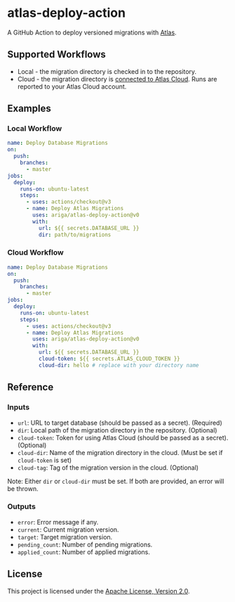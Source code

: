 # atlas-deploy-action

A GitHub Action to deploy versioned migrations with [Atlas](https://atlasgo.io).

## Supported Workflows

- Local - the migration directory is checked in to the repository.
- Cloud - the migration directory is [connected to Atlas Cloud](https://atlasgo.io/cloud/directories).
  Runs are reported to your Atlas Cloud account.

## Examples 

### Local Workflow

```yaml
name: Deploy Database Migrations
on:
  push:
    branches:
      - master
jobs:
  deploy:
    runs-on: ubuntu-latest
    steps:
      - uses: actions/checkout@v3
      - name: Deploy Atlas Migrations
        uses: ariga/atlas-deploy-action@v0
        with:
          url: ${{ secrets.DATABASE_URL }}
          dir: path/to/migrations
```

### Cloud Workflow

```yaml
name: Deploy Database Migrations
on:
  push:
    branches:
      - master
jobs:
  deploy:
    runs-on: ubuntu-latest
    steps:
      - uses: actions/checkout@v3
      - name: Deploy Atlas Migrations
        uses: ariga/atlas-deploy-action@v0
        with:
          url: ${{ secrets.DATABASE_URL }}
          cloud-token: ${{ secrets.ATLAS_CLOUD_TOKEN }}
          cloud-dir: hello # replace with your directory name
```

## Reference

### Inputs

- `url`: URL to target database (should be passed as a secret). (Required)
- `dir`: Local path of the migration directory in the repository. (Optional)
- `cloud-token`: Token for using Atlas Cloud (should be passed as a secret). (Optional)
- `cloud-dir`: Name of the migration directory in the cloud. (Must be set if `cloud-token` is set)
- `cloud-tag`: Tag of the migration version in the cloud. (Optional)

Note: Either `dir` or `cloud-dir` must be set. If both are provided, an error will be thrown.

### Outputs

- `error`: Error message if any.
- `current`: Current migration version.
- `target`: Target migration version.
- `pending_count`: Number of pending migrations.
- `applied_count`: Number of applied migrations.

## License

This project is licensed under the [Apache License, Version 2.0](LICENSE).